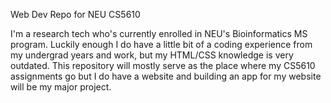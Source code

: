 Web Dev Repo for NEU CS5610 

I'm a research tech who's currently enrolled in NEU's Bioinformatics MS program. Luckily enough I do have a little bit of a coding experience from my undergrad years and work, but my HTML/CSS knowledge is very outdated. This repository will mostly serve as the place where my CS5610 assignments go but I do have a website and building an app for my website will be my major project. 
